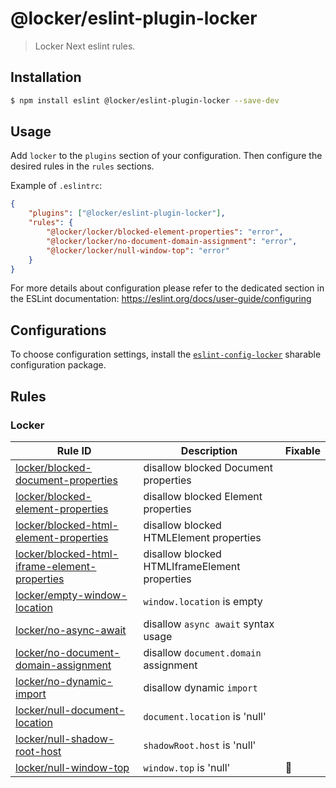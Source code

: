 # @locker/eslint-plugin-locker

> Locker Next eslint rules.

## Installation

```bash
$ npm install eslint @locker/eslint-plugin-locker --save-dev
```

## Usage

Add `locker` to the `plugins` section of your configuration. Then configure the
desired rules in the `rules` sections.

Example of `.eslintrc`:

```json
{
    "plugins": ["@locker/eslint-plugin-locker"],
    "rules": {
        "@locker/locker/blocked-element-properties": "error",
        "@locker/locker/no-document-domain-assignment": "error",
        "@locker/locker/null-window-top": "error"
    }
}
```

For more details about configuration please refer to the dedicated section in the ESLint documentation: https://eslint.org/docs/user-guide/configuring

## Configurations

To choose configuration settings, install the [`eslint-config-locker`](https://github.com/salesforce/locker/tree/master/packages/%40locker/eslint-config-locker) sharable configuration package.

## Rules

### Locker

| Rule ID                                                                                    | Description                                                       | Fixable |
| ------------------------------------------------------------------------------------------ | ----------------------------------------------------------------- | ------- |
| [locker/blocked-document-properties](./docs/rules/blocked-document-properties.md) | disallow blocked Document properties |         |
| [locker/blocked-element-properties](./docs/rules/blocked-element-properties.md) | disallow blocked Element properties |         |
| [locker/blocked-html-element-properties](./docs/rules/blocked-html-element-properties.md) | disallow blocked HTMLElement properties |         |
| [locker/blocked-html-iframe-element-properties](./docs/rules/blocked-html-iframe-element-properties.md) | disallow blocked HTMLIframeElement properties |         |
| [locker/empty-window-location](./docs/rules/empty-window-location.md) | `window.location` is empty |         |
| [locker/no-async-await](./docs/rules/no-async-await.md) | disallow `async await` syntax usage |         |
| [locker/no-document-domain-assignment](./docs/rules/no-document-domain-assignment.md) | disallow `document.domain` assignment |         |
| [locker/no-dynamic-import](./docs/rules/no-dynamic-import.md) | disallow dynamic `import` |         |
| [locker/null-document-location](./docs/rules/null-document-location.md) | `document.location` is 'null' |         |
| [locker/null-shadow-root-host](./docs/rules/null-shadow-root-host.md) | `shadowRoot.host` is 'null' |         |
| [locker/null-window-top](./docs/rules/null-window-top.md) | `window.top` is 'null'                                   | 🔧      |

